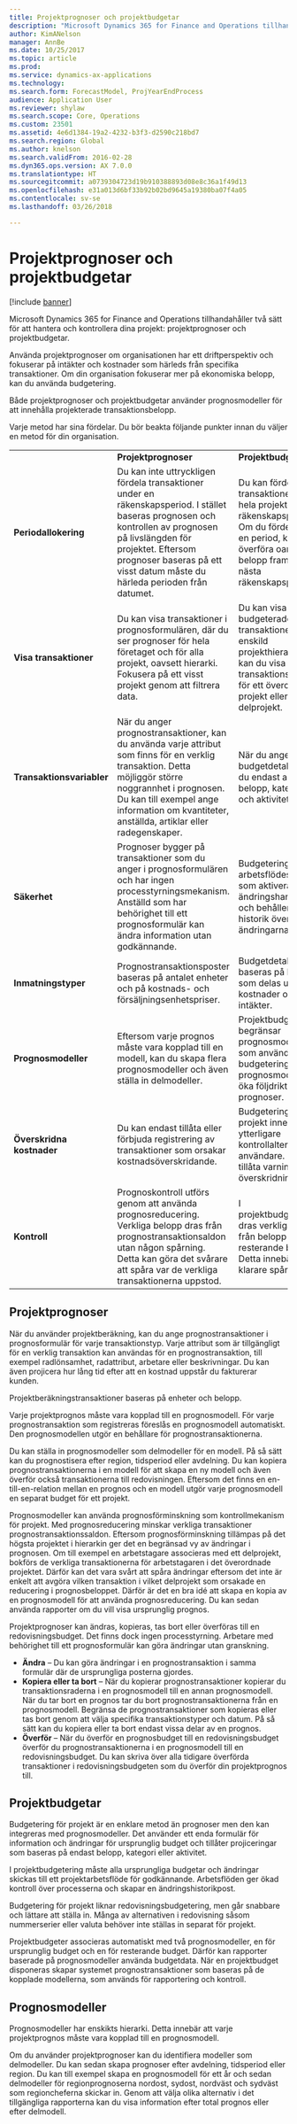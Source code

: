 ```yaml
---
title: Projektprognoser och projektbudgetar
description: "Microsoft Dynamics 365 for Finance and Operations tillhandahåller projektprognoser och projektbudgetar för att hantera och kontrollera dina projekt."
author: KimANelson
manager: AnnBe
ms.date: 10/25/2017
ms.topic: article
ms.prod: 
ms.service: dynamics-ax-applications
ms.technology: 
ms.search.form: ForecastModel, ProjYearEndProcess
audience: Application User
ms.reviewer: shylaw
ms.search.scope: Core, Operations
ms.custom: 23501
ms.assetid: 4e6d1384-19a2-4232-b3f3-d2590c218bd7
ms.search.region: Global
ms.author: knelson
ms.search.validFrom: 2016-02-28
ms.dyn365.ops.version: AX 7.0.0
ms.translationtype: HT
ms.sourcegitcommit: a0739304723d19b910388893d08e8c36a1f49d13
ms.openlocfilehash: e31a013d6bf33b92b02bd9645a19380ba07f4a05
ms.contentlocale: sv-se
ms.lasthandoff: 03/26/2018

---
```


# <a name="project-forecasts-and-budgets"></a>Projektprognoser och projektbudgetar

[!include [banner](../includes/banner.md)]

Microsoft Dynamics 365 for Finance and Operations tillhandahåller två sätt för att hantera och kontrollera dina projekt: projektprognoser och projektbudgetar. 

Använda projektprognoser om organisationen har ett driftperspektiv och fokuserar på intäkter och kostnader som härleds från specifika transaktioner. Om din organisation fokuserar mer på ekonomiska belopp, kan du använda budgetering. 

Både projektprognoser och projektbudgetar använder prognosmodeller för att innehålla projekterade transaktionsbelopp. 

Varje metod har sina fördelar. Du bör beakta följande punkter innan du väljer en metod för din organisation.

|                           |                                          |                                                    |
|---------------------------|------------------------------------------|----------------------------------------------------|
|                           | **Projektprognoser**                  | **Projektbudgetar**                              |
| **Periodallokering**     | Du kan inte uttryckligen fördela transaktioner under en räkenskapsperiod. I stället baseras prognosen och kontrollen av prognosen på livslängden för projektet. Eftersom prognoser baseras på ett visst datum måste du härleda perioden från datumet. | Du kan fördela transaktioner över hela projektet eller en räkenskapsperiod. Om du fördelar över en period, kan du överföra oanvända belopp framåt till nästa räkenskapsperiod. |
| **Visa transaktioner**  | Du kan visa transaktioner i prognosformulären, där du ser prognoser för hela företaget och för alla projekt, oavsett hierarki. Fokusera på ett visst projekt genom att filtrera data.                                       | Du kan visa budgeterade transaktioner för en enskild projekthierarki. Därför kan du visa transaktionsdetaljer för ett överordnat projekt eller dess delprojekt.                 |
| **Transaktionsvariabler** | När du anger prognostransaktioner, kan du använda varje attribut som finns för en verklig transaktion. Detta möjliggör större noggrannhet i prognosen. Du kan till exempel ange information om kvantiteter, anställda, artiklar eller radegenskaper.         | När du anger budgetdetaljer, kan du endast använda belopp, kategorier och aktiviteter.                    |
| **Säkerhet**              | Prognoser bygger på transaktioner som du anger i prognosformulären och har ingen processtyrningsmekanism. Anställd som har behörighet till ett prognosformulär kan ändra information utan godkännande.                                        | Budgetering använder arbetsflödessystemet, som aktiverar ändringshantering och behåller en historik över ändringarna.         |
| **Inmatningstyper**           | Prognostransaktionsposter baseras på antalet enheter och på kostnads- och försäljningsenhetspriser.  | Budgetdetaljer baseras på belopp som delas upp mellan kostnader och intäkter.                                          |
| **Prognosmodeller**       | Eftersom varje prognos måste vara kopplad till en modell, kan du skapa flera prognosmodeller och även ställa in delmodeller.           | Projektbudgetar begränsar prognosmodellerna som används för budgeteringen. Färre prognosmodeller kan öka följdriktigheten i prognoser.                           |
| **Överskridna kostnader**         | Du kan endast tillåta eller förbjuda registrering av transaktioner som orsakar kostnadsöverskridande.   | Budgetering för projekt innehåller ytterligare kontrollalternativ för användare. Du kan tillåta varningar och överskridningar.                    |
| **Kontroll**               | Prognoskontroll utförs genom att använda prognosreducering. Verkliga belopp dras från prognostransaktionsaldon utan någon spårning. Detta kan göra det svårare att spåra var de verkliga transaktionerna uppstod.                   | I projektbudgetkontroll dras verkliga belopp från belopp i den resterande budgeten. Detta innebär en klarare spårning.                                   |

## <a name="project-forecasts"></a>Projektprognoser
När du använder projektberäkning, kan du ange prognostransaktioner i prognosformulär för varje transaktionstyp. Varje attribut som är tillgängligt för en verklig transaktion kan användas för en prognostransaktion, till exempel radlönsamhet, radattribut, arbetare eller beskrivningar. Du kan även projicera hur lång tid efter att en kostnad uppstår du fakturerar kunden. 

Projektberäkningstransaktioner baseras på enheter och belopp. 

Varje projektprognos måste vara kopplad till en prognosmodell. För varje prognostransaktion som registreras föreslås en prognosmodell automatiskt. Den prognosmodellen utgör en behållare för prognostransaktionerna. 

Du kan ställa in prognosmodeller som delmodeller för en modell. På så sätt kan du prognostisera efter region, tidsperiod eller avdelning. Du kan kopiera prognostransaktionerna i en modell för att skapa en ny modell och även överför också transaktionerna till redovisningen. Eftersom det finns en en-till-en-relation mellan en prognos och en modell utgör varje prognosmodell en separat budget för ett projekt. 

Prognosmodeller kan använda prognosförminskning som kontrollmekanism för projekt. Med prognosreducering minskar verkliga transaktioner prognostransaktionssaldon. Eftersom prognosförminskning tillämpas på det högsta projektet i hierarkin ger det en begränsad vy av ändringar i prognosen. Om till exempel en arbetstagare associeras med ett delprojekt, bokförs de verkliga transaktionerna för arbetstagaren i det överordnade projektet. Därför kan det vara svårt att spåra ändringar eftersom det inte är enkelt att avgöra vilken transaktion i vilket delprojekt som orsakade en reducering i prognosbeloppet. Därför är det en bra idé att skapa en kopia av en prognosmodell för att använda prognosreducering. Du kan sedan använda rapporter om du vill visa ursprunglig prognos. 

Projektprognoser kan ändras, kopieras, tas bort eller överföras till en redovisningsbudget. Det finns dock ingen processtyrning. Arbetare med behörighet till ett prognosformulär kan göra ändringar utan granskning.

-   **Ändra** – Du kan göra ändringar i en prognostransaktion i samma formulär där de ursprungliga posterna gjordes.
-   **Kopiera eller ta bort** – När du kopierar prognostransaktioner kopierar du transaktionsraderna i en prognosmodell till en annan prognosmodell. När du tar bort en prognos tar du bort prognostransaktionerna från en prognosmodell. Begränsa de prognostransaktioner som kopieras eller tas bort genom att välja specifika transaktionstyper och datum. På så sätt kan du kopiera eller ta bort endast vissa delar av en prognos.
-   **Överför** – När du överför en prognosbudget till en redovisningsbudget överför du prognostransaktionerna i en prognosmodell till en redovisningsbudget. Du kan skriva över alla tidigare överförda transaktioner i redovisningsbudgeten som du överför din projektprognos till.

## <a name="project-budgets"></a>Projektbudgetar
Budgetering för projekt är en enklare metod än prognoser men den kan integreras med prognosmodeller. Det använder ett enda formulär för information och ändringar för ursprunglig budget och tillåter projiceringar som baseras på endast belopp, kategori eller aktivitet. 

I projektbudgetering måste alla ursprungliga budgetar och ändringar skickas till ett projektarbetsflöde för godkännande. Arbetsflöden ger ökad kontroll över processerna och skapar en ändringshistorikpost. 

Budgetering för projekt liknar redovisningsbudgetering, men går snabbare och lättare att ställa in. Många av alternativen i redovisning såsom nummerserier eller valuta behöver inte ställas in separat för projekt.

Projektbudgeter associeras automatiskt med två prognosmodeller, en för ursprunglig budget och en för resterande budget. Därför kan rapporter baserade på prognosmodeller använda budgetdata. När en projektbudget disponeras skapar systemet prognostransaktioner som baseras på de kopplade modellerna, som används för rapportering och kontroll.

## <a name="forecast-models"></a>Prognosmodeller
Prognosmodeller har enskikts hierarki. Detta innebär att varje projektprognos måste vara kopplad till en prognosmodell.

Om du använder projektprognoser kan du identifiera modeller som delmodeller. Du kan sedan skapa prognoser efter avdelning, tidsperiod eller region. Du kan till exempel skapa en prognosmodell för ett år och sedan delmodeller för regionprognoserna nordost, sydost, nordväst och sydväst som regioncheferna skickar in. Genom att välja olika alternativ i det tillgängliga rapporterna kan du visa information efter total prognos eller efter delmodell.




